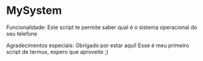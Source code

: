 # MySystem
Funcionalidade:
Este script te permite saber qual é o sistema operacional do seu telefone

Agradecimentos especiais:
Obrigado por estar aqui! Esse é meu primeiro script de termux, espero que aproveite ;)
